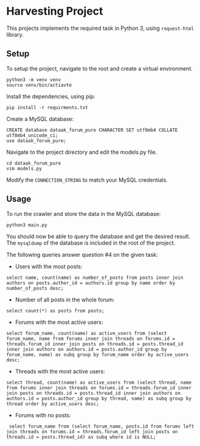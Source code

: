 # Harvesting Project
This projects implements the required task in Python 3, using ```request-html``` library.
## Setup
To setup the project, navigate to the root and create a virtual environment.
```
python3 -m venv venv
source venv/bin/actiavte
```
Install the dependencies, using pip:
```
pip install -r requirments.txt
```
Create a MySQL database:
```
CREATE database dataak_forum_pure CHARACTER SET utf8mb4 COLLATE utf8mb4_unicode_ci;
use dataak_forum_pure;
```
Navigate to the project directory and edit the models.py file.
```
cd dataak_forum_pure
vim models.py
```
Modify the ```CONNECTION_STRING``` to match your MySQL credentials.
## Usage
To run the crawler and store the data in the MySQL database:
```
python3 main.py
```
You should now be able to query the database and get the desired result.
 The ```mysqldump``` of the database is included in the root of the project.

The following queries answer question #4 on the given task:

* Users with the most posts:
```
select name, count(name) as number_of_posts from posts inner join authors on posts.author_id = authors.id group by name order by number_of_posts desc;
```
* Number of all posts in the whole forum:
```
select count(*) as posts from posts;
```
* Forums with the most active users:
```
select forum_name, count(name) as active_users from (select forum_name, name from forums inner join threads on forums.id = threads.forum_id inner join posts on threads.id = posts.thread_id inner join authors on authors.id = posts.author_id group by forum_name, name) as subq group by forum_name order by active_users desc;
```
* Threads with the most active users:
```
select thread, count(name) as active_users from (select thread, name from forums inner join threads on forums.id = threads.forum_id inner join posts on threads.id = posts.thread_id inner join authors on authors.id = posts.author_id group by thread, name) as subq group by thread order by active_users desc;
```
* Forums with no posts:
```
 select forum_name from (select forum_name, posts.id from forums left join threads on forums.id = threads.forum_id left join posts on threads.id = posts.thread_id) as subq where id is NULL;
```
